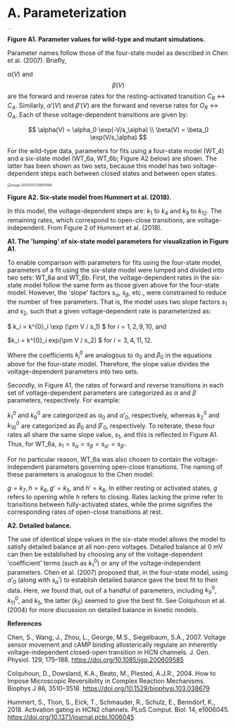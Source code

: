 # A. Parameterization

<img src="C:\Users\delbe\Downloads\wut\wut\Post_grad\UBC\SPRING 2020\Writing\Model review\for_repo\param_comparison_2.png" alt="param_comparison_2" style="zoom:7%;" />

**Figure A1. Parameter values for wild-type and mutant simulations.**

Parameter names follow those of the four-state model as described in Chen et al. (2007). Briefly, 

$\alpha(V)$ and $$\beta(V)$$ are the forward and reverse rates for the resting-activated transition $C_R \leftrightarrow C_A$. Similarly, $\alpha'(V)$ and $\beta'(V)$ are the forward and reverse rates for $O_R \leftrightarrow O_A$. Each of these voltage-dependent transitions are given by:

$$ \alpha(V) = \alpha_0 \exp(-V/s_\alpha) \\ \beta(V) = \beta_0 \exp(V/s_\alpha) $$

For the wild-type data, parameters for fits using a four-state model (WT_4) and a six-state model (WT_6a, WT_6b; Figure A2 below) are shown. The latter has been shown as two sets, because this model has two voltage-dependent steps each between closed states and between open states. 

<img src="C:\Users\delbe\AppData\Roaming\Typora\typora-user-images\image-20210307235651594.png" alt="image-20210307235651594" style="zoom:50%;" />

**Figure A2. Six-state model from Hummert et al. (2018).**

In this model, the voltage-dependent steps are: $k_1$ to $k_4$ and $k_9$ to $k_{12}$. The remaining rates, which correspond to open-close transitions, are voltage-independent. From Figure 2 of Hummert et al. (2018).

**A1. The 'lumping' of six-state model parameters for visualization in Figure A1**.

To enable comparison with parameters for fits using the four-state model, parameters of a fit using the six-state model were lumped and divided into two sets: WT_6a and WT_6b. First, the voltage-dependent rates in the six-state model follow the same form as those given above for the four-state model. However, the 'slope' factors $s_\alpha$, $s_\beta$, etc., were constrained to reduce the number of free parameters. That is, the model uses two slope factors $s_1$ and $s_2$, such that a given voltage-dependent rate is parameterized as:

$ k_i = k^{0}_i \exp (\pm V / s_1) $ for $i = 1, 2, 9, 10$, and 

$k_i = k^{0}_i exp(\pm V / s_2) $ for $i = 3, 4, 11, 12$.

Where the coefficients $k^{0}_i$ are analogous to $\alpha_0$ and $\beta_0$ in the equations above for the four-state model. Therefore, the slope value divides the voltage-dependent parameters into two sets. 

Secondly, in Figure A1, the rates of forward and reverse transitions in each set of voltage-dependent parameters are categorized as $\alpha$ and $\beta$ parameters, respectively. For example:

$k^{0}_1$ and $k^{0}_9$ are categorized as $\alpha_0$ and $\alpha'_0$, respectively, whereas $k^{0}_2$ and $k^{0}_{10}$ are categorized as $\beta_0$ and $\beta'_0$, respectively. To reiterate, these four rates all share the same slope value, $s_1$, and this is reflected in Figure A1. Thus, for WT_6a, $s_1 = s_{\alpha} = s_{\beta} = s_{\alpha'} = s_{\beta'}$. 

For no particular reason, WT_6a was also chosen to contain the voltage-independent parameters governing open-close transitions. The naming of these parameters is analogous to the Chen model:

$g = k_7, h = k_6, g' = k_5,$ and $h' = k_6$. In either resting or activated states, $g$ refers to opening while $h$ refers to closing. Rates lacking the prime refer to transitions between fully-activated states, while the prime signifies the corresponding rates of open-close transitions at rest. 

**A2. Detailed balance.**

The use of identical slope values in the six-state model allows the model to satisfy detailed balance at all non-zero voltages. Detailed balance at 0 mV can then be established by choosing any of the voltage-dependent 'coefficient' terms (such as $k^{0}_1$) or any of the voltage-independent parameters. Chen et al. (2007) proposed that, in the four-state model, using $\alpha'_0$ (along with $s_\alpha'$) to establish detailed balance gave the best fit to their data. Here, we found that, out of a handful of parameters, including $k^{0}_9$, $k^{0}_{11}$, and $k_5$, the latter ($k_5$) seemed to give the best fit. See Colquhoun et al. (2004) for more discussion on detailed balance in kinetic models. 





**References**

Chen, S., Wang, J., Zhou, L., George, M.S., Siegelbaum, S.A., 2007. Voltage sensor movement and cAMP binding allosterically regulate an inherently voltage-independent closed-open transition in HCN channels. J. Gen. Physiol. 129, 175–188. https://doi.org/10.1085/jgp.200609585

Colquhoun, D., Dowsland, K.A., Beato, M., Plested, A.J.R., 2004. How to Impose Microscopic Reversibility in Complex Reaction Mechanisms. Biophys J 86, 3510–3518. https://doi.org/10.1529/biophysj.103.038679

Hummert, S., Thon, S., Eick, T., Schmauder, R., Schulz, E., Benndorf, K., 2018. Activation gating in HCN2 channels. PLoS Comput. Biol. 14, e1006045. https://doi.org/10.1371/journal.pcbi.1006045